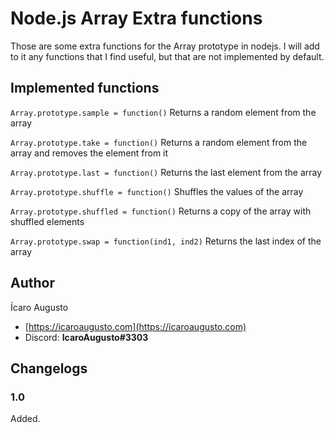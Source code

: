 # Node.js Array Extra functions

Those are some extra functions for the Array prototype in nodejs.
I will add to it any functions that I find useful, but that are not implemented by default.

## Implemented functions

`Array.prototype.sample = function()`
Returns a random element from the array

`Array.prototype.take = function()`
Returns a random element from the array and removes the element from it

`Array.prototype.last = function()`
Returns the last element from the array

`Array.prototype.shuffle = function()`
Shuffles the values of the array

`Array.prototype.shuffled = function()`
Returns a copy of the array with shuffled elements

`Array.prototype.swap = function(ind1, ind2)`
Returns the last index of the array

## Author

Ícaro Augusto

* [https://icaroaugusto.com](https://icaroaugusto.com)
* Discord: **IcaroAugusto#3303**

## Changelogs

### 1.0

Added.